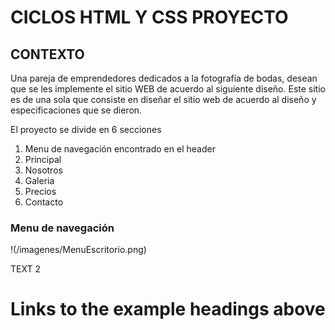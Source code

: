# CICLOS HTML Y CSS PROYECTO


## CONTEXTO

Una pareja de emprendedores dedicados a la fotografía de bodas, desean que se les implemente el sitio WEB de acuerdo al siguiente diseño.
Este  sitio es de una sola que consiste en diseñar el sitio web de acuerdo al diseño y especificaciones que se dieron.

El proyecto se divide en 6 secciones
1. Menu de navegación encontrado en el header
2. Principal
3. Nosotros
4. Galeria
5. Precios
6. Contacto


### Menu de navegación 
!(/imagenes/MenuEscritorio.png)

TEXT 2

# Links to the example headings above